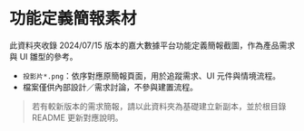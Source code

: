 # 功能定義簡報素材

此資料夾收錄 2024/07/15 版本的嘉大數據平台功能定義簡報截圖，作為產品需求與 UI 雛型的參考。

- `投影片*.png`：依序對應原簡報頁面，用於追蹤需求、UI 元件與情境流程。
- 檔案僅供內部設計／需求討論，不參與建置流程。

> 若有較新版本的需求簡報，請以此資料夾為基礎建立新副本，並於根目錄 README 更新對應說明。
